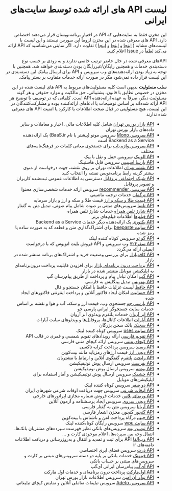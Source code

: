<div dir="rtl">


# لیست API  های ارائه شده توسط سایت‌های ایرانی 

این مخزن فقط به سایت‌هایی که API در اختیار برنامه‌نویسان قرار می‌دهند اختصاص دارد. API های معرفی شده در این مخزن لزوماً اپن سورس نیستند و این لیست با لیست‌های مشابه 
( [اینجا](https://github.com/rastikerdar/awesome-persian) و [اینجا](https://github.com/mohebifar/made-in-iran) و [اینجا](https://github.com/fffaraz/awesome-persian) ) تفاوت دارد.
اگر سایتی می‌شناسید که API ارائه می‌کند لطفاً در [Issue](https://github.com/Hameds/APIs-made-in-Iran/issues) اعلام کنید.


APIهای معرفی شده در حال حاضر ترتیب خاصی ندارند و به زودی بر حسب نوع دسته‌بندی خدمات و همچنین رایگان/غیررایگان بودن دسته‌بندی خواهند شد. همچنین با توجه به زیاد بودن ارائه‌دهنده‌های وب سرویس و API برای ارسال پیامک این دسته‌بندی در این لیست قرار داده نمی‌شود مگر در صورت ارائه خدمات متفاوت بر بستر پیامک.


**سلب مسئولیت** بدیهی است کلیه مسئولیت‌های مربوط به API های لیست شده در این مخزن در خصوص تطابق با قانون، پشتیبانی، حق مالکیت و موارد حقوقی و هر گونه مسئولیت دیگر، صرفاً به عهده ارائه‌دهنده API است. کلماتی که در توصیف یا توضیح هر API ارائه شده‌اند بر اساس توضیحات یا ادعاهای ارائه‌کننده بوده و مشارکت‌کنندگان در این لیست، هیچ مسئولیتی در قبال صحت اطلاعات یا کارکرد یا امنیت API های معرفی شده ندارند


* [API بازار بورس تهران](http://db.api.mabnadp.com/) شامل کلیه اطلاعات مالی، اخبار و معاملات و سایر داده‌های بازار بورس تهران
* [API سرویس Mono](http://mono.ir) سرویس مونو (پیشتر با نام BaaS.ir) یک ارائه‌دهنده Backend as a Service است
* [API سرویس واژه یاب](https://www.vajehyab.com/api) برای جستجوی معانی کلمات در فرهنگ‌نامه‌های مختلف
* [API الوپیک](https://alopeyk.com/api) سرویس حمل و نقل با پیک
* [API پارسا اسپیس](http://api.parsaspace.com/) سرویس فایل هاستینگ
* [API نقشه تهران](http://map.tehran.ir/) اطلاعات تهران بر روی نقشه، جهت درخواست از منوی بیشتر گزینه رابط برنامه‌نویس نقشه را 
انتخاب کنید
* [API شبکه اجتماعی پروفایل](https://developers.profile.ir/) دسترسی به اطلاعات عمومی ثبت‌شده کاربران و تصویر پروفایل
* [API سرویس recommender](http://recommender.ir/) سرویس ارائه خدمات شخصی‌سازی محتوا
* [API ترگمان](http://api.targoman.com/) خدمات ترجمه ماشینی
* [API قیمت طلا و سکه و ارز](http://www.tgju.org/api) قیمت طلا و سکه و ارز و بازار سرمایه
* [API تلسا](http://telesa.ir/) سرویس‌های مبتنی بر صوت شامل پیام صوتی، تبدیل متن به گفتار
* [API شارژ تلفن همراه](http://ws.toshanet.ir/) خدمات شارژ تلفن همراه
* [API فیلم‌ها](http://moviesapi.ir/) اطلاعات فیلم‌های برتر
* [API بکتوری](https://backtory.com/) یک ارائه‌دهنده دیگر خدمات Backend as a Service
* [API سایت beepaste](https://beepaste.io/api/doc) برای اشتراک‌گذاری متن و قطعه کد به صورت ساده یا رمز شده
* [API گو تو](http://g02.ir/page/api) سرویس کوتاه کننده لینک
* [API سفر۷۲۴](https://safar724.com/post/safar724/api) وب سرویس و API فروش بلیت اتوبوس که با درخواست ایمیلی ارائه می‌گردد
* [API کافه‌بازار](http://developers.cafebazaar.ir/fa/docs/developer-api-v2-introduction/) برای بررسی وضعیت خرید و اشتراک‌های برنامه منتشر شده در بازار
* [API پرداخت درون برنامه‌ای بازار](https://cafebazaar.ir/developers/docs/iab/developer-api/?l=fa) برای افزودن قابلیت پرداخت درون‌برنامه‌ای به اپلیکیشن موبایل منتشر شده در بازار
* [API گپ](https://developer.gap.im/documents/api/) امکان تبادل پیام و پرداخت از طریق پیام‌رسان گپ
* [API بهنویس](http://behnevis.com/api.html) تبدیل پینگلیش به فارسی 
* [API حافظ](http://emrani.net/hafez/Api) لیست غزلیات حافظ با امکان جستجو و فال
* [API حسابیت](https://www.hesabit.com/docs/api/) امکان ایجاد فاکتور آنلاین و پرداخت اینترنتی فاکتورهای ایجاد شده
* [API پارسی جو](http://csi.parsijoo.ir/) جستجوی وب، قیمت ارز و سکه، آب و هوا و نقشه بر اساس خدمات سایت جستجوگر ایرانی پارسی جو
* [API ابر آروان](https://api.arvancloud.com/video/doc/) خدمات پلتفرم ویدئوی ابر آروان
* [API آپارات](https://www.aparat.com/api) اطلاعات کانال‌ها، پروفایل‌ها و ویدئوهای سایت آپارات
* [API سخنک](http://sokhanak.com/api/) بانک سخن بزرگان
* [API سایت uses](http://uses.ir/about-manual) سرویس کوتاه کننده لینک
* [API تقویم فارسی](https://farsicalendar.com/docs) ارائه رویدادهای تقویم شمسی و قمری در قالب API
* [API کپچای متنی](http://textcaptcha.ir/api) سرویس ارائه کپچای متنی فارسی
* [API رسید](https://resid.ir/docs/) سرویس پرداخت کرایه تاکسی
* [API دیجی ارز](https://digiarz.com/api.php) قیمت ارزهای رمزپایه مانند بیت‌کوین
* [API رایچت](https://www.raychat.io/api) پلتفرم گفتگوی آنلاین و ارتباط با مشتریان
* [API بفرست](https://bef.rest/documentation) سرویس ارسال پوش نوتیفیکیشن
* [API پوشه](http://panel.pushe.co/documentation) سرویس ارسال پوش نوتیفیکیشن
* [API چشمک](https://www.cheshmak.me/docs/stable/) سرویس ارسال پوش نوتیفیکیشن و آمار استفاده برای اپلیکیشن‌های موبایل
* [API دو صفر](https://do0.ir/pages/developer) سرویس کوتاه کننده لینک
* [API اوقات شرعی](http://prayer.aviny.com/PrayerTimes-WebService.aspx) سرویس جهت دریافت اوقات شرعی شهرهای ایران
* [API وریفای پلاس](http://verifyplus.net/documents) خدمات فروش شماره مجازی اپراتورهای خارجی
* [API دیجی سروی](http://www.digisurvey.net/apihelp) سرویس ایجاد پرسشنامه و آزمون آنلاین
* [API آریانا](http://www.farsireader.com/connection/) سرویس متن به گفتار فارسی
* [API گنجور](https://github.com/ganjoor/ganjoor-api) گنجور، مخزن اشعار فارسی
* [API جیب](https://jeeb.io/documentation) درگاه پرداخت امن و ناشناس با بیت‌کوین
* [API سایت wpu](http://www.wpu.ir/developers?l=fa) سرویس رایگان کوتاه‌کننده لینک
* [API توسن بوم](http://tosanboom.com/home/help/api-list) سرویس‌های بانکی نظیر فهرست سپرده‌های مشتریان بانک‌ها، انتقال وجه بین سپرده‌ها، اعلام موجودی کارت و ...
* [API وب‌آلفا](https://www.webalfa.net/kb/api-v2-manual) API برای ثبت و تمدید و انتقال و به‌روزرسانی و دریافت اطلاعات دامنه‌های ir
* [API ذرت](http://filecorn.api-docs.io/) سرویس فضای ابری اختصاصی
* [API فینوتک](https://api.finnotech.ir/) خدمات بانکی بر پایه دو دسته سرویس‌های مبتنی بر کارت و سرویس‌های مبتنی بر حساب بانکی
* [API آی‌گپ](https://github.com/RooyeKhat-Media/iGap-API) پیام‌رسان ایرانی آی‌گپ
* [API اول‌مارکت](http://avvalmarket.readthedocs.io/fa/latest/) پرداخت درون برنامه‌ای و خدمات اول مارکت
* [API نوآوران امین](http://www.nadpco.com/#/HelpAPI) سرویس اطلاعات بازار بورس تهران
* [API سرویس Adeto](https://adeto.ir/developers/api) سرویس تبلیغات تعاملی آنلاین و نمایش کپچای تبلیغاتی

</div>
